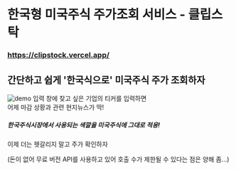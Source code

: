 # 한국형 미국주식 주가조회 서비스 - 클립스탁

### https://clipstock.vercel.app/

## 간단하고 쉽게 '한국식으로' 미국주식 주가 조회하자
![demo](https://user-images.githubusercontent.com/66587876/181443593-085a5673-dfae-4508-a523-167640678342.gif)
입력 창에 찾고 싶은 기업의 티커를 입력하면 <br/>
어제 마감 상황과 관련 현지뉴스가 딱!

##### 한국주식시장에서 사용되는 색깔을 미국주식에 그대로 적용! <br/>
이제 더는 헷갈리지 말고 주가 확인하자

(돈이 없어 무료 버전 API를 사용하고 있어 호출 수가 제한될 수 있다는 점은 양해 좀...)




